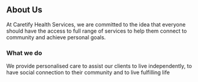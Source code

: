 ## About Us 

At Caretify Health Services, we are committed to the idea that everyone should have the access to full range of services to help them connect to community and achieve personal goals.

### What we do

We provide personalised care to assist our clients to live independently, to have social connection to their community and to live fulfilling life

